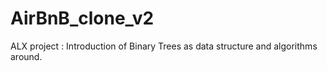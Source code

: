 # AirBnB_clone_v2
ALX project : Introduction of Binary Trees as data structure and algorithms around.

